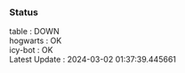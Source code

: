 ### Status


table : DOWN  
hogwarts : OK  
icy-bot : OK  
Latest Update : 2024-03-02 01:37:39.445661
